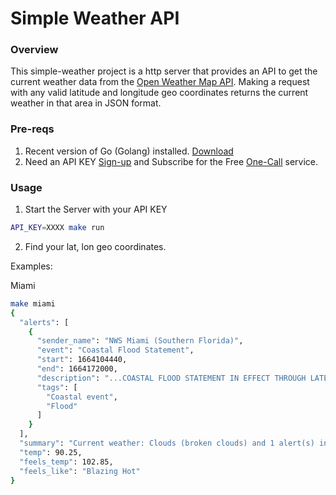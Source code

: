 # Simple Weather API

### Overview

This simple-weather project is a http server that provides an API to get the current weather data from the [Open Weather Map API](https://openweathermap.org/api). Making a request with any valid latitude and longitude geo coordinates returns the current weather in that area in JSON format.

### Pre-reqs
1. Recent version of Go (Golang) installed. [Download](https://go.dev/doc/install)
1. Need an API KEY [Sign-up](https://home.openweathermap.org/users/sign_up) and Subscribe for the Free [One-Call](https://openweathermap.org/api/one-call-3) service.

### Usage
1. Start the Server with your API KEY
```sh
API_KEY=XXXX make run
```

2. Find your lat, lon geo coordinates.


Examples:

Miami
```sh
make miami
{
  "alerts": [
    {
      "sender_name": "NWS Miami (Southern Florida)",
      "event": "Coastal Flood Statement",
      "start": 1664104440,
      "end": 1664172000,
      "description": "...COASTAL FLOOD STATEMENT IN EFFECT THROUGH LATE TONIGHT...\n* WHAT...Isolated minor coastal flooding.\n* WHERE...Coastal Broward and Coastal Miami-Dade Counties.\n* WHEN...Through late tonight.\n* IMPACTS...Some water on low lying roads and property during high\ntide.",
      "tags": [
        "Coastal event",
        "Flood"
      ]
    }
  ],
  "summary": "Current weather: Clouds (broken clouds) and 1 alert(s) in the area.",
  "temp": 90.25,
  "feels_temp": 102.85,
  "feels_like": "Blazing Hot"
}
```

